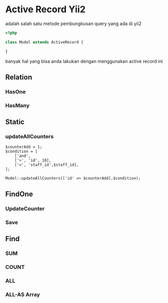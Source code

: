 # Active Record Yii2

adalah salah satu metode pembungkusan query yang ada di yii2

```php
<?php

class Model extends ActiveRecord {

}
```

banyak hal yang bisa anda lakukan dengan menggunakan active record ini

## Relation

### HasOne

### HasMany

## Static

### updateAllCounters

```
$counterAdd = 1;
$condition = [
    ['and',
    ['>', 'id', 10],
    ['=', 'staff_id',$staff_id],
];

Model::updateAllCounters(['id' => $counterAdd],$condition);
```

## FindOne

### UpdateCounter

### Save

## Find

### SUM

### COUNT

### ALL

### ALL-AS Array

